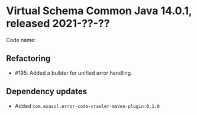 # Virtual Schema Common Java 14.0.1, released 2021-??-??

Code name: 

## Refactoring

* #195: Added a builder for unified error handling.

## Dependency updates

* Added `com.exasol:error-code-crawler-maven-plugin:0.1.0`